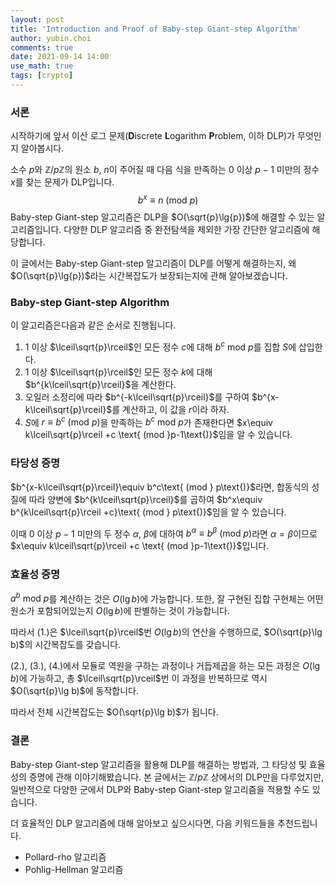 ```yaml
---
layout: post
title: 'Introduction and Proof of Baby-step Giant-step Algorithm'
author: yubin.choi
comments: true
date: 2021-09-14 14:00
use_math: true
tags: [crypto]
---
```


### 서론

시작하기에 앞서 이산 로그 문제(**D**iscrete **L**ogarithm **P**roblem, 이하 DLP)가 무엇인지 알아봅시다.

소수 $p$와 $\mathbb{Z}/p\mathbb{Z}$의 원소 $b$, $n$이 주어질 때 다음 식을 만족하는 $0$ 이상 $p-1$ 미만의 정수 $x$를 찾는 문제가 DLP입니다.
$$
b^x\equiv n \text{ (mod }p\text{)}
$$
Baby-step Giant-step 알고리즘은 DLP을 $O(\sqrt{p}\lg{p})$에 해결할 수 있는 알고리즘입니다. 다양한 DLP 알고리즘 중 완전탐색을 제외한 가장 간단한 알고리즘에 해당합니다.

이 글에서는 Baby-step Giant-step 알고리즘이 DLP를 어떻게 해결하는지, 왜 $O(\sqrt{p}\lg{p})$라는 시간복잡도가 보장되는지에 관해 알아보겠습니다.

### Baby-step Giant-step Algorithm

이 알고리즘은다음과 같은 순서로 진행됩니다.

1. $1$ 이상 $\lceil\sqrt{p}\rceil$인 모든 정수 $c$에 대해 $b^c\text{ mod }p$를 집합 $S$에 삽입한다.
2. $1$ 이상 $\lceil\sqrt{p}\rceil$인 모든 정수 $k$에 대해 $b^{k\lceil\sqrt{p}\rceil}$을 계산한다.
3. 오일러 소정리에 따라 $b^{-k\lceil\sqrt{p}\rceil}$를 구하여 $b^{x-k\lceil\sqrt{p}\rceil}$를 계산하고, 이 값을 $r$이라 하자.
4. $S$에 $r\equiv b^c \text{ (mod } p\text{)}$을 만족하는 $b^c \text{ mod }p$가 존재한다면 $x\equiv k\lceil\sqrt{p}\rceil +c \text{ (mod }p-1\text{)}$임을 알 수 있습니다.

### 타당성 증명

$b^{x-k\lceil\sqrt{p}\rceil}\equiv b^c\text{ (mod } p\text{)}$라면, 합동식의 성질에 따라 양변에 $b^{k\lceil\sqrt{p}\rceil}$를 곱하여 $b^x\equiv b^{k\lceil\sqrt{p}\rceil +c}\text{ (mod } p\text{)}$임을 알 수 있습니다.

이때 $0$ 이상 $p-1$ 미만의 두 정수 $\alpha$, $\beta$에 대하여 $b^\alpha\equiv b^\beta\text{ (mod } p\text{)}$라면 $\alpha=\beta$이므로 $x\equiv k\lceil\sqrt{p}\rceil +c \text{ (mod }p-1\text{)}$입니다.

### 효율성 증명

$a^b \text{ mod }p$를 계산하는 것은 $O(\lg{b})$에 가능합니다. 또한, 잘 구현된 집합 구현체는 어떤 원소가 포함되어있는지 $O(\lg b)$에 판별하는 것이 가능합니다.

따라서 (1.)은  $\lceil\sqrt{p}\rceil$번 $O(\lg{b})$의 연산을 수행하므로, $O(\sqrt{p}\lg b)$의 시간복잡도를 갖습니다.

(2.), (3.), (4.)에서 모듈로 역원을 구하는 과정이나 거듭제곱을 하는 모든 과정은 $O(\lg b)$에 가능하고, 총 $\lceil\sqrt{p}\rceil$번 이 과정을 반복하므로 역시 $O(\sqrt{p}\lg b)$에 동작합니다.

따라서 전체 시간복잡도는 $O(\sqrt{p}\lg b)$가 됩니다.

### 결론

Baby-step Giant-step 알고리즘을 활용해 DLP를 해결하는 방법과, 그 타당성 및 효율성의 증명에 관해 이야기해봤습니다. 본 글에서는 $\mathbb{Z}/p\mathbb{Z}$ 상에서의 DLP만을 다루었지만, 일반적으로 다양한 군에서 DLP와 Baby-step Giant-step 알고리즘을 적용할 수도 있습니다.

더 효율적인 DLP 알고리즘에 대해 알아보고 싶으시다면, 다음 키워드들을 추천드립니다.

- Pollard-rho 알고리즘
- Pohlig-Hellman 알고리즘